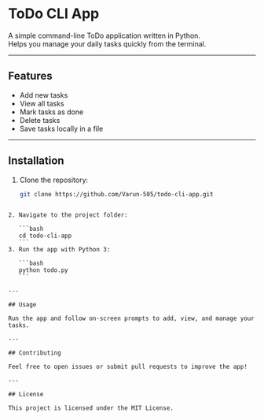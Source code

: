 # ToDo CLI App

A simple command-line ToDo application written in Python.  
Helps you manage your daily tasks quickly from the terminal.

---

## Features

- Add new tasks  
- View all tasks  
- Mark tasks as done  
- Delete tasks  
- Save tasks locally in a file

---

## Installation

1. Clone the repository:
   ```bash
   git clone https://github.com/Varun-505/todo-cli-app.git
````

2. Navigate to the project folder:

   ```bash
   cd todo-cli-app
   ```
3. Run the app with Python 3:

   ```bash
   python todo.py
   ```

---

## Usage

Run the app and follow on-screen prompts to add, view, and manage your tasks.

---

## Contributing

Feel free to open issues or submit pull requests to improve the app!

---

## License

This project is licensed under the MIT License.

````
